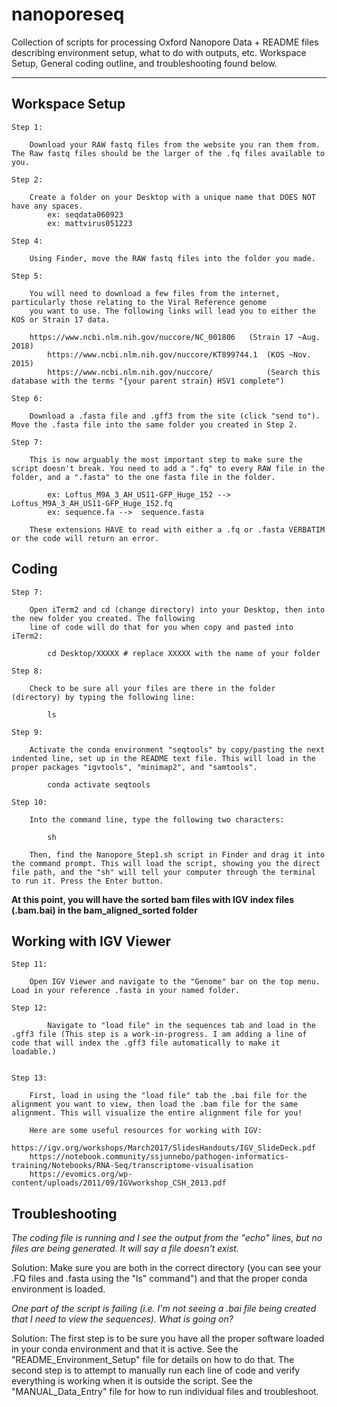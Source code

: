# nanoporeseq

Collection of scripts for processing Oxford Nanopore Data + README files describing environment setup, what to do with outputs, etc.
Workspace Setup, General coding outline, and troubleshooting found below.

----------------------------------------------------------------------------------------------------------------------------------------




****Workspace Setup****
----------------------------------------------------------------------------------------------------------------------------------------
	Step 1:
		
		Download your RAW fastq files from the website you ran them from. The Raw fastq files should be the larger of the .fq files available to you.

	Step 2: 

		Create a folder on your Desktop with a unique name that DOES NOT have any spaces.
			ex: seqdata060923
   			ex: mattvirus051223

	Step 4:

		Using Finder, move the RAW fastq files into the folder you made. 

	Step 5:

		You will need to download a few files from the internet, particularly those relating to the Viral Reference genome 
		you want to use. The following links will lead you to either the KOS or Strain 17 data.

  		https://www.ncbi.nlm.nih.gov/nuccore/NC_001806   (Strain 17 ~Aug. 2018)
    		https://www.ncbi.nlm.nih.gov/nuccore/KT899744.1  (KOS ~Nov. 2015)
      		https://www.ncbi.nlm.nih.gov/nuccore/            (Search this database with the terms "{your parent strain} HSV1 complete")

	Step 6:

		Download a .fasta file and .gff3 from the site (click "send to"). Move the .fasta file into the same folder you created in Step 2.

	Step 7:
		
		This is now arguably the most important step to make sure the script doesn't break. You need to add a ".fq" to every RAW file in the folder, and a ".fasta" to the one fasta file in the folder.

			ex: Loftus_M9A_3_AH_US11-GFP_Huge_152 -->  Loftus_M9A_3_AH_US11-GFP_Huge_152.fq
			ex: sequence.fa -->  sequence.fasta

		These extensions HAVE to read with either a .fq or .fasta VERBATIM or the code will return an error. 



****Coding****
----------------------------------------------------------------------------------------------------------------------------------------

	Step 7:

		Open iTerm2 and cd (change directory) into your Desktop, then into the new folder you created. The following
		line of code will do that for you when copy and pasted into iTerm2:

			cd Desktop/XXXXX # replace XXXXX with the name of your folder

	Step 8:

		Check to be sure all your files are there in the folder (directory) by typing the following line:

			ls

	Step 9:

		Activate the conda environment "seqtools" by copy/pasting the next indented line, set up in the README text file. This will load in the proper packages "igvtools", "minimap2", and "samtools".

			conda activate seqtools

	Step 10:

		Into the command line, type the following two characters:

			sh

		Then, find the Nanopore_Step1.sh script in Finder and drag it into the command prompt. This will load the script, showing you the direct file path, and the "sh" will tell your computer through the terminal to run it. Press the Enter button.

**At this point, you will have the sorted bam files with IGV index files (.bam.bai) in the bam_aligned_sorted folder**


****Working with IGV Viewer****
----------------------------------------------------------------------------------------------------------------------------------------

	Step 11: 
 
 		Open IGV Viewer and navigate to the "Genome" bar on the top menu. Load in your reference .fasta in your named folder.

   	Step 12:

      		Navigate to "load file" in the sequences tab and load in the .gff3 file (This step is a work-in-progress. I am adding a line of code that will index the .gff3 file automatically to make it loadable.)


 	Step 13:

  		First, load in using the "load file" tab the .bai file for the alignment you want to view, then load the .bam file for the same alignment. This will visualize the entire alignment file for you!
    
    	Here are some useful resources for working with IGV: 
      	https://igv.org/workshops/March2017/SlidesHandouts/IGV_SlideDeck.pdf
		https://notebook.community/ssjunnebo/pathogen-informatics-training/Notebooks/RNA-Seq/transcriptome-visualisation
  		https://evomics.org/wp-content/uploads/2011/09/IGVworkshop_CSH_2013.pdf




****Troubleshooting****
----------------------------------------------------------------------------------------------------------------------------------------

_The coding file is running and I see the output from the "echo" lines, but no files are being generated. It will say a file doesn't exist._

  Solution: Make sure you are both in the correct directory (you can see your .FQ files and .fasta using the "ls" command") and that the proper conda environment is loaded.

_One part of the script is failing (i.e. I'm not seeing a .bai file being created that I need to view the sequences). What is going on?_

  Solution: The first step is to be sure you have all the proper software loaded in your conda environment and that it is active. See the "README_Environment_Setup" file for details on how to do that. The second step is to attempt to manually run each line of code and verify everything is working when it is outside the script. See the "MANUAL_Data_Entry" file for how to run individual files and troubleshoot. 

